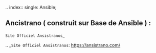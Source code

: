 .. index::
   single: Ansible; 

Ancistrano ( construit sur Base de Ansible ) :
-------------------

`Site Officiel Ansistranos`_


.. _`Site Officiel Ansistranos`: https://ansistrano.com/
